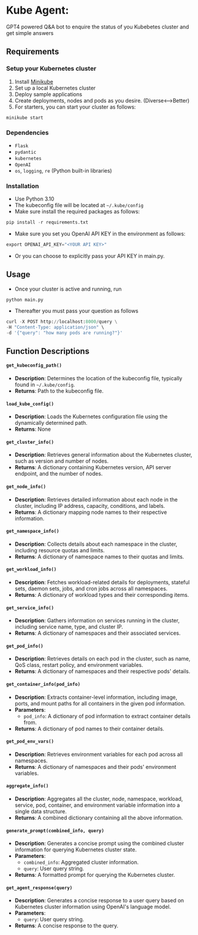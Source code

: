 # Kube Agent:
 GPT4 powered Q&A bot to enquire the status of you Kubebetes cluster and get simple answers


 ## Requirements

### Setup your Kubernetes cluster
1. Install [Minikube](https://minikube.sigs.k8s.io/docs/start/)
2. Set up a local Kubernetes cluster
3. Deploy sample applications
4. Create deployments, nodes and pods as you desire. (Diverse<-->Better)
5. For starters, you can start your cluster as follows:
```
minikube start
```

### Dependencies

- `Flask`
- `pydantic`
- `kubernetes`
- `OpenAI`
- `os`, `logging`, `re` (Python built-in libraries)
   

### Installation

- Use Python 3.10
- The kubeconfig file will be located at `~/.kube/config`
- Make sure install the required packages as follows:
```python
pip install -r requirements.txt
```

- Make sure you set you OpenAI API KEY in the environment as follows:

```python
export OPENAI_API_KEY="<YOUR API KEY>"
```
- Or you can choose to explicitly pass your API KEY in main.py.

## Usage

- Once your cluster is active and running, run
```
python main.py
```
- Thereafter you must pass your question as follows
  
```python
curl -X POST http://localhost:8000/query \
-H "Content-Type: application/json" \
-d '{"query": "how many pods are running?"}'
  ```


## Function Descriptions

#### `get_kubeconfig_path()`
- **Description**: Determines the location of the kubeconfig file, typically found in `~/.kube/config`.
- **Returns**: Path to the kubeconfig file.

#### `load_kube_config()`
- **Description**: Loads the Kubernetes configuration file using the dynamically determined path.
- **Returns**: None

#### `get_cluster_info()`
- **Description**: Retrieves general information about the Kubernetes cluster, such as version and number of nodes.
- **Returns**: A dictionary containing Kubernetes version, API server endpoint, and the number of nodes.

#### `get_node_info()`
- **Description**: Retrieves detailed information about each node in the cluster, including IP address, capacity, conditions, and labels.
- **Returns**: A dictionary mapping node names to their respective information.

#### `get_namespace_info()`
- **Description**: Collects details about each namespace in the cluster, including resource quotas and limits.
- **Returns**: A dictionary of namespace names to their quotas and limits.

#### `get_workload_info()`
- **Description**: Fetches workload-related details for deployments, stateful sets, daemon sets, jobs, and cron jobs across all namespaces.
- **Returns**: A dictionary of workload types and their corresponding items.

#### `get_service_info()`
- **Description**: Gathers information on services running in the cluster, including service name, type, and cluster IP.
- **Returns**: A dictionary of namespaces and their associated services.

#### `get_pod_info()`
- **Description**: Retrieves details on each pod in the cluster, such as name, QoS class, restart policy, and environment variables.
- **Returns**: A dictionary of namespaces and their respective pods' details.

#### `get_container_info(pod_info)`
- **Description**: Extracts container-level information, including image, ports, and mount paths for all containers in the given pod information.
- **Parameters**: 
  - `pod_info`: A dictionary of pod information to extract container details from.
- **Returns**: A dictionary of pod names to their container details.

#### `get_pod_env_vars()`
- **Description**: Retrieves environment variables for each pod across all namespaces.
- **Returns**: A dictionary of namespaces and their pods' environment variables.

#### `aggregate_info()`
- **Description**: Aggregates all the cluster, node, namespace, workload, service, pod, container, and environment variable information into a single data structure.
- **Returns**: A combined dictionary containing all the above information.

#### `generate_prompt(combined_info, query)`
- **Description**: Generates a concise prompt using the combined cluster information for querying Kubernetes cluster state.
- **Parameters**:
  - `combined_info`: Aggregated cluster information.
  - `query`: User query string.
- **Returns**: A formatted prompt for querying the Kubernetes cluster.

#### `get_agent_response(query)`
- **Description**: Generates a concise response to a user query based on Kubernetes cluster information using OpenAI's language model.
- **Parameters**: 
  - `query`: User query string.
- **Returns**: A concise response to the query.

